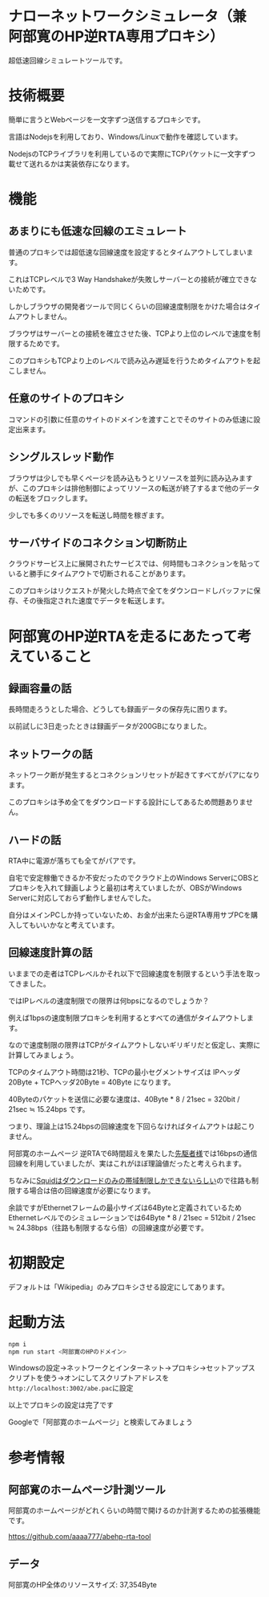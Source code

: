 # ナローネットワークシミュレータ（兼 阿部寛のHP逆RTA専用プロキシ）

超低速回線シミュレートツールです。

# 技術概要

簡単に言うとWebページを一文字ずつ送信するプロキシです。

言語はNodejsを利用しており、Windows/Linuxで動作を確認しています。

NodejsのTCPライブラリを利用しているので実際にTCPパケットに一文字ずつ載せて送れるかは実装依存になります。

# 機能

## あまりにも低速な回線のエミュレート

普通のプロキシでは超低速な回線速度を設定するとタイムアウトしてしまいます。

これはTCPレベルで3 Way Handshakeが失敗しサーバーとの接続が確立できないためです。

しかしブラウザの開発者ツールで同じくらいの回線速度制限をかけた場合はタイムアウトしません。

ブラウザはサーバーとの接続を確立させた後、TCPより上位のレベルで速度を制限するためです。

このプロキシもTCPより上のレベルで読み込み遅延を行うためタイムアウトを起こしません。

## 任意のサイトのプロキシ

コマンドの引数に任意のサイトのドメインを渡すことでそのサイトのみ低速に設定出来ます。

## シングルスレッド動作

ブラウザは少しでも早くページを読み込もうとリソースを並列に読み込みますが、このプロキシは排他制御によってリソースの転送が終了するまで他のデータの転送をブロックします。

少しでも多くのリソースを転送し時間を稼ぎます。

## サーバサイドのコネクション切断防止

クラウドサービス上に展開されたサービスでは、何時間もコネクションを貼っていると勝手にタイムアウトで切断されることがあります。

このプロキシはリクエストが発火した時点で全てをダウンロードしバッファに保存、その後指定された速度でデータを転送します。

# 阿部寛のHP逆RTAを走るにあたって考えていること

## 録画容量の話

長時間走ろうとした場合、どうしても録画データの保存先に困ります。

以前試しに3日走ったときは録画データが200GBになりました。

## ネットワークの話

ネットワーク断が発生するとコネクションリセットが起きてすべてがパアになります。

このプロキシは予め全てをダウンロードする設計にしてあるため問題ありません。

## ハードの話

RTA中に電源が落ちても全てがパアです。

自宅で安定稼働できるか不安だったのでクラウド上のWindows ServerにOBSとプロキシを入れて録画しようと最初は考えていましたが、OBSがWindows Serverに対応しておらず動作しませんでした。

自分はメインPCしか持っていないため、お金が出来たら逆RTA専用サブPCを購入してもいいかなと考えています。

## 回線速度計算の話

いままでの走者はTCPレベルかそれ以下で回線速度を制限するという手法を取ってきました。

ではIPレベルの速度制限での限界は何bpsになるのでしょうか？

例えば1bpsの速度制限プロキシを利用するとすべての通信がタイムアウトします。

なので速度制限の限界はTCPがタイムアウトしないギリギリだと仮定し、実際に計算してみましょう。

TCPのタイムアウト時間は21秒、TCPの最小セグメントサイズは IPヘッダ20Byte + TCPヘッダ20Byte = 40Byte になります。

40Byteのパケットを送信に必要な速度は、40Byte * 8 / 21sec = 320bit / 21sec ≒ 15.24bps です。

つまり、理論上は15.24bpsの回線速度を下回らなければタイムアウトは起こりません。

阿部寛のホームページ 逆RTAで6時間超えを果たした[先駆者様](https://www.nicovideo.jp/watch/sm38823476)では16bpsの通信回線を利用していましたが、実はこれがほぼ理論値だったと考えられます。

ちなみに[Squidはダウンロードのみの帯域制限しかできないらしい](https://sfujiwara.hatenablog.com/entry/20081020/1224477996)ので往路も制限する場合は倍の回線速度が必要になります。

余談ですがEthernetフレームの最小サイズは64Byteと定義されているためEthernetレベルでのシミュレーションでは64Byte * 8 / 21sec = 512bit / 21sec ≒ 24.38bps（往路も制限するなら倍）の回線速度が必要です。

# 初期設定

デフォルトは「Wikipedia」のみプロキシさせる設定にしてあります。

# 起動方法

```bash
npm i
npm run start <阿部寛のHPのドメイン>
```

Windowsの設定→ネットワークとインターネット→プロキシ→セットアップスクリプトを使う→オンにしてスクリプトアドレスを`http://localhost:3002/abe.pac`に設定

以上でプロキシの設定は完了です

Googleで「阿部寛のホームページ」と検索してみましょう

# 参考情報

## 阿部寛のホームページ計測ツール

阿部寛のホームページがどれくらいの時間で開けるのか計測するための拡張機能です。

https://github.com/aaaa777/abehp-rta-tool

## データ

阿部寛のHP全体のリソースサイズ: 37,354Byte
